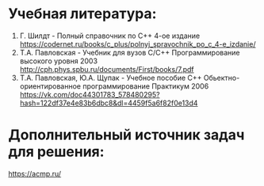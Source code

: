 


# Учебная литература:
1) Г. Шилдт - Полный справочник по С++ 4-ое издание https://codernet.ru/books/c_plus/polnyj_spravochnik_po_c_4-e_izdanie/
2) Т.А. Павловская - Учебник для вузов С/С++ Программирование высокого уровня 2003 http://cph.phys.spbu.ru/documents/First/books/7.pdf
3) Т.А. Павловская, Ю.А. Щупак - Учебное пособие С++ Обьектно-ориентированное программирование Практикум 2006 https://vk.com/doc44301783_578480295?hash=122df37e4e83b6dbc8&dl=4459f5a6f82f0e13d4

# Дополнительный источник задач для решения:
https://acmp.ru/
